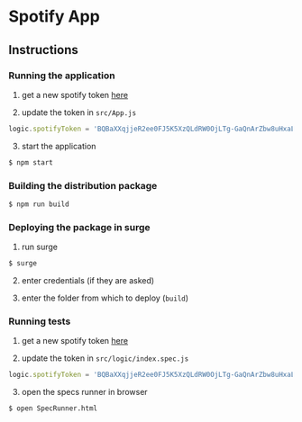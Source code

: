 # Spotify App

## Instructions

### Running the application

1. get a new spotify token [here](https://developer.spotify.com/console/get-search-item/)

2. update the token in ```src/App.js```

```js
logic.spotifyToken = 'BQBaXXqjjeR2ee0FJ5K5XzQLdRW0OjLTg-GaQnArZbw8uHxaL9OFVgWAZZGNMASBkbju9avKC3MOXbByzMXgpCjTHvUaGatOc5yyS9yN-8t9tZOj7fvxL6rWemtHN7ePKvCdnYwtmtNy'
```

3. start the application

```sh
$ npm start
```

### Building the distribution package

```sh
$ npm run build
```

### Deploying the package in surge

1. run surge

```sh
$ surge
```

2. enter credentials (if they are asked)

3. enter the folder from which to deploy (```build```)

### Running tests

1. get a new spotify token [here](https://developer.spotify.com/console/get-search-item/)

2. update the token in ```src/logic/index.spec.js```

```js
logic.spotifyToken = 'BQBaXXqjjeR2ee0FJ5K5XzQLdRW0OjLTg-GaQnArZbw8uHxaL9OFVgWAZZGNMASBkbju9avKC3MOXbByzMXgpCjTHvUaGatOc5yyS9yN-8t9tZOj7fvxL6rWemtHN7ePKvCdnYwtmtNy'
```

3. open the specs runner in browser

```sh
$ open SpecRunner.html
```
